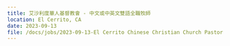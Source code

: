 ```yaml
---
title: 艾沙利度華人基督教會 - 中文或中英文雙語全職牧師
location: El Cerrito, CA
date: 2023-09-13
file: /docs/jobs/2023-09-13-El Cerrito Chinese Christian Church Pastor.pdf
---
```


